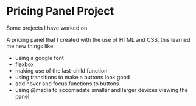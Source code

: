 # Pricing Panel Project
Some projects I have worked on

A pricing panel that I created with the use of HTML and CSS, this learned me new things like:
- using a google font
- flexbox
- making use of the last-child function
- using transitions to make a buttons look good
- add hover and focus functions to buttons
- using @media to accomadate smaller and larger devices viewing the panel


